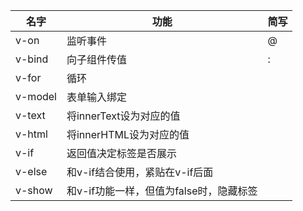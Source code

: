 | 名字    | 功能                                    | 简写 |
| ------- | --------------------------------------- | ---- |
| v-on    | 监听事件                                | @    |
| v-bind  | 向子组件传值                            | :    |
| v-for   | 循环                                    |      |
| v-model | 表单输入绑定                            |      |
| v-text  | 将innerText设为对应的值                 |      |
| v-html  | 将innerHTML设为对应的值                 |      |
| v-if    | 返回值决定标签是否展示                  |      |
| v-else  | 和v-if结合使用，紧贴在v-if后面          |      |
| v-show  | 和v-if功能一样，但值为false时，隐藏标签 |      |

